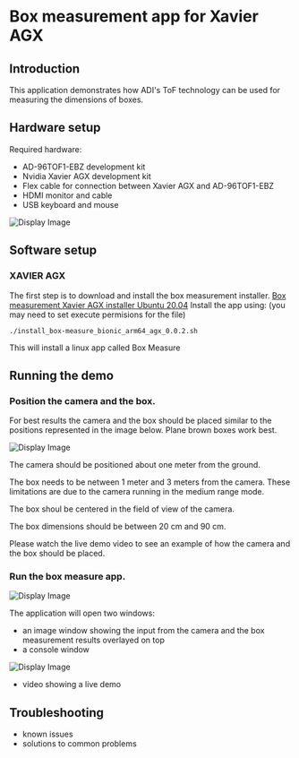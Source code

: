 # Box measurement app for Xavier AGX

## Introduction
This application demonstrates how ADI's ToF technology can be used for measuring the dimensions of boxes.

## Hardware setup
Required hardware:
 - AD-96TOF1-EBZ development kit
 - Nvidia Xavier AGX development kit
 - Flex cable for connection between Xavier AGX and AD-96TOF1-EBZ
 - HDMI monitor and cable
 - USB keyboard and mouse
 
 ![Display Image](https://github.com/robotics-ai/tof_process_public/blob/main/box_measure/Doc/Images/xavier-agx-ad96tof1.jpg)

## Software setup

### XAVIER AGX
The first step is to download and install the box measurement installer. [Box measurement Xavier AGX installer Ubuntu 20.04](https://github.com/robotics-ai/tof_process_public/blob/main/box_measure/Xavier/install_box-measure_bionic_arm64_agx_0.0.2.sh)
Install the app using: (you may need to set execute permisions for the file)
```
./install_box-measure_bionic_arm64_agx_0.0.2.sh
```
This will install a linux app called Box Measure
 
## Running the demo
### Position the camera and the box.
For best results the camera and the box should be placed similar to the positions represented in the image below. Plane brown boxes work best.

![Display Image](https://github.com/robotics-ai/tof_process_public/blob/main/box_measure/Doc/Images/fig1.png)

The camera should be positioned about one meter from the ground.

The box needs to be netween 1 meter and 3 meters from the camera. These limitations are due to the camera running in the medium range mode.

The box shoul be centered in the field of view of the camera.

The box dimensions should be between 20 cm and 90 cm.

Please watch the live demo video to see an example of how the camera and the box should be placed.

### Run the box measure app.
![Display Image](https://github.com/robotics-ai/tof_process_public/blob/main/box_measure/Doc/Images/run_app_xavier.png)

The application will open two windows:
- an image window showing the input from the camera and the box measurement results overlayed on top
- a console window

![Display Image](https://github.com/robotics-ai/tof_process_public/blob/main/box_measure/Doc/Images/app_results_xavier.png)

 - video showing a live demo
## Troubleshooting
 - known issues
 - solutions to common problems
